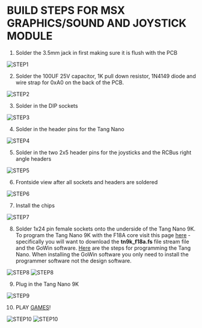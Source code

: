 # BUILD STEPS FOR MSX GRAPHICS/SOUND AND JOYSTICK MODULE

1. Solder the 3.5mm jack in first making sure it is flush with the PCB

![STEP1](https://github.com/sebhc/sebhc/blob/master/wiki/RCBUS/BUILDSTEPS/BUILD01.jpg)

2. Solder the 100UF 25V capacitor, 1K pull down resistor, 1N4149 diode and wire strap for 0xA0 on the back of the PCB.

![STEP2](https://github.com/sebhc/sebhc/blob/master/wiki/RCBUS/RC2014MSX-R4-BACK1.jpg)

3. Solder in the DIP sockets

![STEP3](https://github.com/sebhc/sebhc/blob/master/wiki/RCBUS/BUILDSTEPS/BUILD05.jpg)

4. Solder in the header pins for the Tang Nano

![STEP4](https://github.com/sebhc/sebhc/blob/master/wiki/RCBUS/BUILDSTEPS/BUILD06.jpg)

5. Solder in the two 2x5 header pins for the joysticks and the RCBus right angle headers

![STEP5](https://github.com/sebhc/sebhc/blob/master/wiki/RCBUS/BUILDSTEPS/BUILD07.jpg)

6. Frontside view after all sockets and headers are soldered

![STEP6](https://github.com/sebhc/sebhc/blob/master/wiki/RCBUS/BUILDSTEPS/BUILD09.jpg)

7. Install the chips

![STEP7](https://github.com/sebhc/sebhc/blob/master/wiki/RCBUS/BUILDSTEPS/BUILD10.jpg)

8. Solder 1x24 pin female sockets onto the underside of the Tang Nano 9K. To program the Tang Nano 9K with the F18A core visit this page [here](https://github.com/sebhc/sebhc/wiki/F18A-TMS9918-FPGA-EMULATOR) - specifically you will want to download the <b>tn9k_f18a.fs</b> file stream file and the GoWin software. [Here](https://github.com/sebhc/sebhc/blob/master/wiki/F18ACLONE/Programming_Tang_Nano_9K_for_H8-8-3.txt) are the steps for programming the Tang Nano. When installing the GoWin software you only need to install the programmer software not the design software.

![STEP8](https://github.com/sebhc/sebhc/blob/master/wiki/RCBUS/BUILDSTEPS/BUILD14.jpg)
 ![STEP8](https://github.com/sebhc/sebhc/blob/master/wiki/RCBUS/BUILDSTEPS/BUILD15.jpg)

9. Plug in the Tang Nano 9K

![STEP9](https://github.com/sebhc/sebhc/blob/master/wiki/RCBUS/BUILDSTEPS/BUILD11.jpg)

10. PLAY [GAMES](https://github.com/lesbird/MSX8)!

![STEP10](https://github.com/sebhc/sebhc/blob/master/wiki/RCBUS/BUILDSTEPS/BUILD12.jpg)
 ![STEP10](https://github.com/sebhc/sebhc/blob/master/wiki/RCBUS/BUILDSTEPS/BUILD13.jpg)

